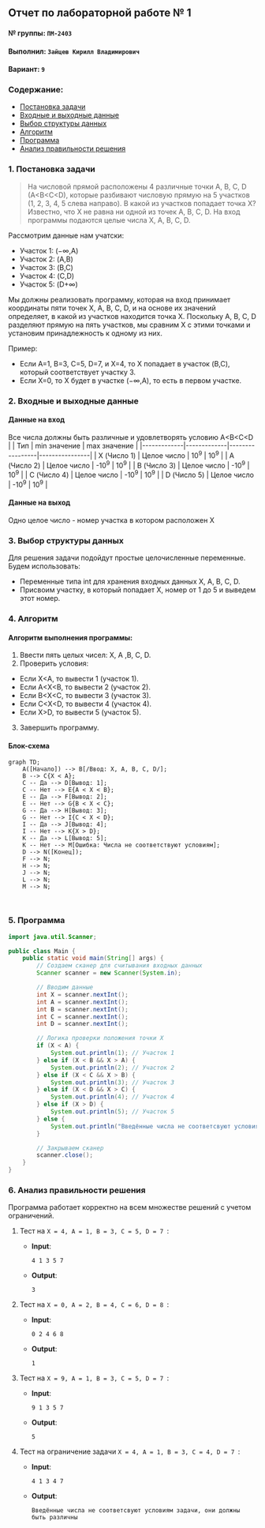 ## Отчет по лабораторной работе № 1

#### № группы: `ПМ-2403`

#### Выполнил: `Зайцев Кирилл Владимирович`

#### Вариант: `9`

### Cодержание:

- [Постановка задачи](#1-постановка-задачи)
- [Входные и выходные данные](#2-входные-и-выходные-данные)
- [Выбор структуры данных](#3-выбор-структуры-данных)
- [Алгоритм](#4-алгоритм)
- [Программа](#5-программа)
- [Анализ правильности решения](#6-анализ-правильности-решения)

### 1. Постановка задачи
> На числовой прямой расположены 4 различные точки A, B, C, D
(A<B<C<D), которые разбивают числовую прямую на 5 участков (1, 2, 3, 4, 5
слева направо). В какой из участков попадает точка X? Известно, что X не
равна ни одной из точек A, B, C, D. На вход программы подаются целые числа
X, A, B, C, D.

Рассмотрим данные нам учатски:
- Участок 1: (−∞,A)
- Участок 2: (A,B)
- Участок 3: (B,C)
- Участок 4: (C,D)
- Участок 5: (D+∞)

Мы должны реализовать программу, которая на вход принимает координаты пяти точек X, A, B, C, D, и на основе их значений определяет, в какой из участков находится точка X. Поскольку A, B, C, D разделяют прямую на пять участков, мы сравним X с этими точками и установим принадлежность к одному из них.

Пример:
-	Если A=1, B=3, C=5, D=7, и X=4, то X попадает в участок (B,C), который соответствует участку 3.
-	Если X=0, то X будет в участке (−∞,A), то есть в первом участке.

### 2. Входные и выходные данные
#### Данные на вход
Все числа должны быть различные и удовлетворять условию A<B<C<D
|             | Тип         | min значение    | max значение   |
|-------------|-------------|-----------------|----------------|
| X (Число 1) | Целое число | 10<sup>9</sup>  | 10<sup>9</sup> |
| A (Число 2) | Целое число | -10<sup>9</sup> | 10<sup>9</sup> |
| B (Число 3) | Целое число | -10<sup>9</sup> | 10<sup>9</sup> |
| C (Число 4) | Целое число | -10<sup>9</sup> | 10<sup>9</sup> |
| D (Число 5) | Целое число | -10<sup>9</sup> | 10<sup>9</sup> |

#### Данные на выход
Одно целое число - номер участка в котором расположен X

### 3. Выбор структуры данных
Для решения задачи подойдут простые целочисленные переменные. Будем использовать:
-	Переменные типа int для хранения входных данных X, A, B, C, D.
-	Присвоим участку, в который попадает X, номер от 1 до 5 и выведем этот номер.

### 4. Алгоритм
#### Алгоритм выполнения программы:
1. Ввести пять целых чисел: X, A ,B, C, D.
2. Проверить условия:
- Если X<A, то вывести 1 (участок 1).
-	Если A<X<B, то вывести 2 (участок 2).
-	Если B<X<C, то вывести 3 (участок 3).
-	Если C<X<D, то вывести 4 (участок 4).
-	Если X>D, то вывести 5 (участок 5).
3.  Завершить программу.
 	
#### Блок-схема
```mermaid
graph TD;
    A([Начало]) --> B[/Ввод: X, A, B, C, D/];
    B --> C{X < A};
    C -- Да --> D[Вывод: 1];
    C -- Нет --> E{A < X < B};
    E -- Да --> F[Вывод: 2];
    E -- Нет --> G{B < X < C};
    G -- Да --> H[Вывод: 3];
    G -- Нет --> I{C < X < D};
    I -- Да --> J[Вывод: 4];
    I -- Нет --> K{X > D};
    K -- Да --> L[Вывод: 5];
    K -- Нет --> M[Ошибка: Числа не соответствуют условиям];
    D --> N([Конец]);
    F --> N;
    H --> N;
    J --> N;
    L --> N;
    M --> N;



```
### 5. Программа
```java
import java.util.Scanner;

public class Main {
    public static void main(String[] args) {
        // Создаем сканер для считывания входных данных
        Scanner scanner = new Scanner(System.in);

        // Вводим данные
        int X = scanner.nextInt();
        int A = scanner.nextInt();
        int B = scanner.nextInt();
        int C = scanner.nextInt();
        int D = scanner.nextInt();

        // Логика проверки положения точки X
        if (X < A) {
            System.out.println(1); // Участок 1
        } else if (X < B && X > A) {
            System.out.println(2); // Участок 2
        } else if (X < C && X > B) {
            System.out.println(3); // Участок 3
        } else if (X < D && X > C) {
            System.out.println(4); // Участок 4
        } else if (X > D) {
            System.out.println(5); // Участок 5
        } else {
            System.out.println("Введённые числа не соответсвуют условиям задачи, они должны быть различны");
        }

        // Закрываем сканер
        scanner.close();
    }
}


```
### 6. Анализ правильности решения
Программа работает корректно на всем множестве решений с учетом ограничений.
1. Тест на `X = 4, A = 1, B = 3, C = 5, D = 7 `:

    - **Input**:
        ```
        4 1 3 5 7
        ```

    - **Output**:
        ```
        3
        ```

2. Тест на `X = 0, A = 2, B = 4, C = 6, D = 8 `:

    - **Input**:
        ```
        0 2 4 6 8
        ```

    - **Output**:
        ```
        1
        ```
 3. Тест на `X = 9, A = 1, B = 3, C = 5, D = 7 `:

    - **Input**:
        ```
        9 1 3 5 7
        ```

    - **Output**:
        ```
        5
        ```
4. Тест на ограничение задачи `X = 4, A = 1, B = 3, C = 4, D = 7 `:
   
    - **Input**:
        ```
        4 1 3 4 7
        ```

    - **Output**:
        ```
        Введённые числа не соответсвуют условиям задачи, они должны быть различны
        ```
   
